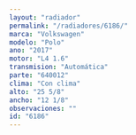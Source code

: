 ```yaml
---
layout: "radiador"
permalink: "/radiadores/6186/"
marca: "Volkswagen"
modelo: "Polo"
ano: "2017"
motor: "L4 1.6"
transmision: "Automática"
parte: "640012"
clima: "Con clima"
alto: "25 5/8"
ancho: "12 1/8"
observaciones: ""
id: "6186"
---
```



